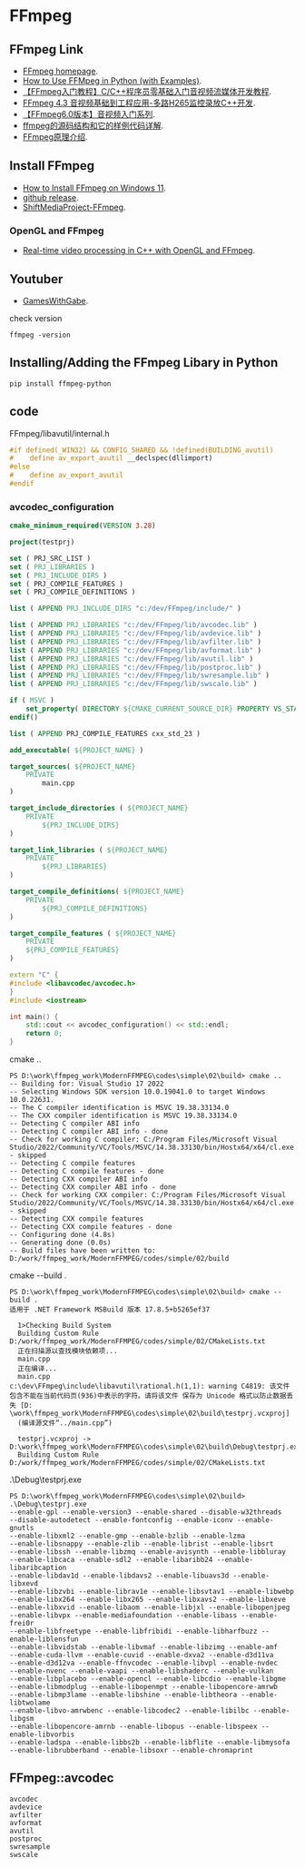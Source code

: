 # FFmpeg

## FFmpeg Link

-  [FFmpeg homepage](https://ffmpeg.org/).
-  [How to Use FFMpeg in Python (with Examples)](https://www.bannerbear.com/blog/how-to-use-ffmpeg-in-python-with-examples/).
-  [【FFmpeg入门教程】C/C++程序员零基础入门音视频流媒体开发教程](https://www.bilibili.com/video/BV16V4y1K7kt/).
-  [FFmpeg 4.3 音视频基础到工程应用-多路H265监控录放C++开发](https://www.bilibili.com/video/BV1Qt4y1a7t1/).
-  [【FFmpeg6.0版本】音视频入门系列](https://www.bilibili.com/video/BV1Mj41177Eq/).
-  [ffmpeg的源码结构和它的样例代码详解](https://www.bilibili.com/video/BV1aQ4y1W7RZ/).
-  [FFmpeg原理介绍](https://ffmpeg.xianwaizhiyin.net/).


## Install FFmpeg
-  [How to Install FFmpeg on Windows 11](https://www.youtube.com/watch?v=22vmzTs5BoE/).
-  [github release](https://github.com/GyanD/codexffmpeg/releases/tag/7.0).
-  [ShiftMediaProject-FFmpeg](https://github.com/ShiftMediaProject/FFmpeg).

### OpenGL and FFmpeg

-  [Real-time video processing in C++ with OpenGL and FFmpeg](https://www.bilibili.com/video/BV1Dz421m7Lk/).


## Youtuber

-  [GamesWithGabe](https://www.youtube.com/@GamesWithGabe/).

check version

```
ffmpeg -version
```

## Installing/Adding the FFmpeg Libary in Python

```
pip install ffmpeg-python
```

## code

FFmpeg/libavutil/internal.h
```cpp
#if defined(_WIN32) && CONFIG_SHARED && !defined(BUILDING_avutil)
#    define av_export_avutil __declspec(dllimport)
#else
#    define av_export_avutil
#endif
```

### avcodec_configuration
```cmake
cmake_minimum_required(VERSION 3.28)

project(testprj)

set ( PRJ_SRC_LIST )
set ( PRJ_LIBRARIES )
set ( PRJ_INCLUDE_DIRS )
set ( PRJ_COMPILE_FEATURES )
set ( PRJ_COMPILE_DEFINITIONS )

list ( APPEND PRJ_INCLUDE_DIRS "c:/dev/FFmpeg/include/" )

list ( APPEND PRJ_LIBRARIES "c:/dev/FFmpeg/lib/avcodec.lib" )
list ( APPEND PRJ_LIBRARIES "c:/dev/FFmpeg/lib/avdevice.lib" )
list ( APPEND PRJ_LIBRARIES "c:/dev/FFmpeg/lib/avfilter.lib" )
list ( APPEND PRJ_LIBRARIES "c:/dev/FFmpeg/lib/avformat.lib" )
list ( APPEND PRJ_LIBRARIES "c:/dev/FFmpeg/lib/avutil.lib" )
list ( APPEND PRJ_LIBRARIES "c:/dev/FFmpeg/lib/postproc.lib" )
list ( APPEND PRJ_LIBRARIES "c:/dev/FFmpeg/lib/swresample.lib" )
list ( APPEND PRJ_LIBRARIES "c:/dev/FFmpeg/lib/swscale.lib" )

if ( MSVC )
    set_property( DIRECTORY ${CMAKE_CURRENT_SOURCE_DIR} PROPERTY VS_STARTUP_PROJECT ${PROJECT_NAME} )
endif()

list ( APPEND PRJ_COMPILE_FEATURES cxx_std_23 )

add_executable( ${PROJECT_NAME} )

target_sources( ${PROJECT_NAME}
    PRIVATE
        main.cpp
)

target_include_directories ( ${PROJECT_NAME}
	PRIVATE 
        ${PRJ_INCLUDE_DIRS}
)

target_link_libraries ( ${PROJECT_NAME} 
    PRIVATE 
        ${PRJ_LIBRARIES}
)

target_compile_definitions( ${PROJECT_NAME} 
    PRIVATE 
        ${PRJ_COMPILE_DEFINITIONS}
)

target_compile_features ( ${PROJECT_NAME} 
    PRIVATE 
    ${PRJ_COMPILE_FEATURES}
)
```

```cpp
extern "C" {
#include <libavcodec/avcodec.h>
}
#include <iostream>

int main() {
	std::cout << avcodec_configuration() << std::endl;
    return 0;
}
```

cmake ..
```
PS D:\work\ffmpeg_work\ModernFFMPEG\codes\simple\02\build> cmake ..
-- Building for: Visual Studio 17 2022
-- Selecting Windows SDK version 10.0.19041.0 to target Windows 10.0.22631.
-- The C compiler identification is MSVC 19.38.33134.0
-- The CXX compiler identification is MSVC 19.38.33134.0
-- Detecting C compiler ABI info
-- Detecting C compiler ABI info - done
-- Check for working C compiler: C:/Program Files/Microsoft Visual Studio/2022/Community/VC/Tools/MSVC/14.38.33130/bin/Hostx64/x64/cl.exe - skipped
-- Detecting C compile features
-- Detecting C compile features - done
-- Detecting CXX compiler ABI info
-- Detecting CXX compiler ABI info - done
-- Check for working CXX compiler: C:/Program Files/Microsoft Visual Studio/2022/Community/VC/Tools/MSVC/14.38.33130/bin/Hostx64/x64/cl.exe - skipped
-- Detecting CXX compile features
-- Detecting CXX compile features - done
-- Configuring done (4.8s)
-- Generating done (0.0s)
-- Build files have been written to: D:/work/ffmpeg_work/ModernFFMPEG/codes/simple/02/build
```

cmake --build .
```
PS D:\work\ffmpeg_work\ModernFFMPEG\codes\simple\02\build> cmake --build .
适用于 .NET Framework MSBuild 版本 17.8.5+b5265ef37

  1>Checking Build System
  Building Custom Rule D:/work/ffmpeg_work/ModernFFMPEG/codes/simple/02/CMakeLists.txt
  正在扫描源以查找模块依赖项...
  main.cpp
  正在编译...
  main.cpp
c:\dev\FFmpeg\include\libavutil\rational.h(1,1): warning C4819: 该文件包含不能在当前代码页(936)中表示的字符。请将该文件 保存为 Unicode 格式以防止数据丢失 [D:
\work\ffmpeg_work\ModernFFMPEG\codes\simple\02\build\testprj.vcxproj]
  (编译源文件“../main.cpp”)

  testprj.vcxproj -> D:\work\ffmpeg_work\ModernFFMPEG\codes\simple\02\build\Debug\testprj.exe
  Building Custom Rule D:/work/ffmpeg_work/ModernFFMPEG/codes/simple/02/CMakeLists.txt
```

.\Debug\testprj.exe
```
PS D:\work\ffmpeg_work\ModernFFMPEG\codes\simple\02\build> .\Debug\testprj.exe
--enable-gpl --enable-version3 --enable-shared --disable-w32threads
--disable-autodetect --enable-fontconfig --enable-iconv --enable-gnutls
--enable-libxml2 --enable-gmp --enable-bzlib --enable-lzma
--enable-libsnappy --enable-zlib --enable-librist --enable-libsrt
--enable-libssh --enable-libzmq --enable-avisynth --enable-libbluray
--enable-libcaca --enable-sdl2 --enable-libaribb24 --enable-libaribcaption
--enable-libdav1d --enable-libdavs2 --enable-libuavs3d --enable-libxevd
--enable-libzvbi --enable-librav1e --enable-libsvtav1 --enable-libwebp
--enable-libx264 --enable-libx265 --enable-libxavs2 --enable-libxeve
--enable-libxvid --enable-libaom --enable-libjxl --enable-libopenjpeg
--enable-libvpx --enable-mediafoundation --enable-libass --enable-frei0r
--enable-libfreetype --enable-libfribidi --enable-libharfbuzz --enable-liblensfun
--enable-libvidstab --enable-libvmaf --enable-libzimg --enable-amf
--enable-cuda-llvm --enable-cuvid --enable-dxva2 --enable-d3d11va
--enable-d3d12va --enable-ffnvcodec --enable-libvpl --enable-nvdec
--enable-nvenc --enable-vaapi --enable-libshaderc --enable-vulkan
--enable-libplacebo --enable-opencl --enable-libcdio --enable-libgme
--enable-libmodplug --enable-libopenmpt --enable-libopencore-amrwb
--enable-libmp3lame --enable-libshine --enable-libtheora --enable-libtwolame
--enable-libvo-amrwbenc --enable-libcodec2 --enable-libilbc --enable-libgsm
--enable-libopencore-amrnb --enable-libopus --enable-libspeex --enable-libvorbis
--enable-ladspa --enable-libbs2b --enable-libflite --enable-libmysofa
--enable-librubberband --enable-libsoxr --enable-chromaprint
```

## FFmpeg::avcodec
```
avcodec
avdevice
avfilter
avformat
avutil
postproc
swresample
swscale
```

